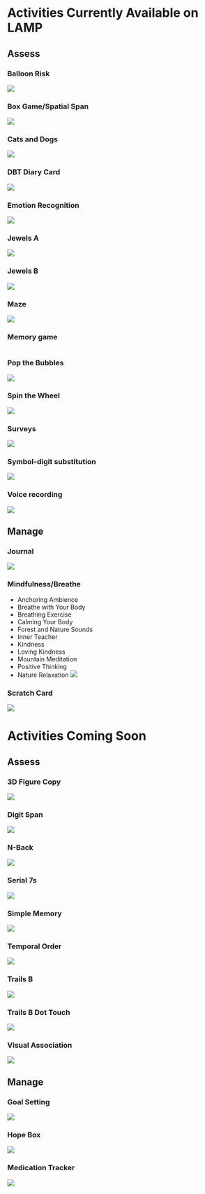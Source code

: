 # Activities Currently Available on LAMP

## Assess

### Balloon Risk
![](assets/Balloon_risk.png)

### Box Game/Spatial Span
![](assets/spatial_span_ex.png)

### Cats and Dogs
![](assets/cats_n_dogs_ex.png)

### DBT Diary Card
![](assets/dbt_ex.png)

### Emotion Recognition
![](assets/Emo_recon_act.png)

### Jewels A
![](assets/jewels_a.png)

### Jewels B
![](assets/jewels_b.png)

### Maze
![](assets/maze.png)

### Memory game
![]()

### Pop the Bubbles
![](assets/Pop_the_bubbles.png)

### Spin the Wheel
![](assets/spin_the_wheel.png)

### Surveys
![](assets/survey_ex.png)

### Symbol-digit substitution
![](assets/symbol_digit_sub.png)

### Voice recording
![](assets/voice_recording.png)

## Manage

### Journal
![](assets/jounral_ex.png)

### Mindfulness/Breathe
- Anchoring Ambience
- Breathe with Your Body
- Breathing Exercise
- Calming Your Body
- Forest and Nature Sounds
- Inner Teacher
- Kindness
- Loving Kindness
- Mountain Meditation
- Positive Thinking
- Nature Relaxation
![](assets/breathe_ex.png)

### Scratch Card
![](assets/scratch_ex.png)

# Activities Coming Soon

## Assess
### 3D Figure Copy
![](assets/3D_fig_ex.png)

### Digit Span
![](assets/digital_span.png)

### N-Back
![](assets/nback_ex.png)

### Serial 7s
![](assets/serial_ex.png)

### Simple Memory
![](assets/simple_memory_ex.png)

### Temporal Order
![](assets/temp_order.png)

### Trails B
![](assets/trails_b_ex.png)

### Trails B Dot Touch
![](assets/trails_b_dot_ex.png)

### Visual Association
![](assets/visual_assoc.png)

## Manage

### Goal Setting
![](assets/goal_setting.png)

### Hope Box
![](assets/hope_box_ex.png)

### Medication Tracker
![](assets/medication_ex.png)
